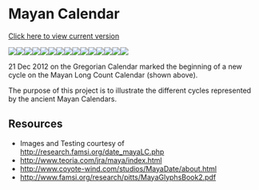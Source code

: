# Mayan Calendar

[Click here to view current version](http://shaunew.github.com/MayanCalendar/)

<img src="http://shaunew.github.com/MayanCalendar/img/13.gif"><img src="http://shaunew.github.com/MayanCalendar/img/baktun.gif"><img src="http://shaunew.github.com/MayanCalendar/img/0.gif"><img src="http://shaunew.github.com/MayanCalendar/img/katun.gif"><img src="http://shaunew.github.com/MayanCalendar/img/0.gif"><img src="http://shaunew.github.com/MayanCalendar/img/tun.gif"><img src="http://shaunew.github.com/MayanCalendar/img/0.gif"><img src="http://shaunew.github.com/MayanCalendar/img/winal.gif"><img src="http://shaunew.github.com/MayanCalendar/img/0.gif"><img src="http://shaunew.github.com/MayanCalendar/img/kin.gif"><img src="http://shaunew.github.com/MayanCalendar/img/4.gif"><img src="http://shaunew.github.com/MayanCalendar/img/tzolkin/ajaw.gif"><img src="http://shaunew.github.com/MayanCalendar/img/3.gif"><img src="http://shaunew.github.com/MayanCalendar/img/haab/kankin.gif"><img src="http://shaunew.github.com/MayanCalendar/img/g9.gif">

21 Dec 2012 on the Gregorian Calendar marked the beginning of a new cycle on the Mayan Long Count Calendar (shown above).

The purpose of this project is to illustrate the different cycles represented by the ancient Mayan Calendars.

## Resources

* Images and Testing courtesy of http://research.famsi.org/date_mayaLC.php
* http://www.teoria.com/jra/maya/index.html
* http://www.coyote-wind.com/studios/MayaDate/about.html
* http://www.famsi.org/research/pitts/MayaGlyphsBook2.pdf
